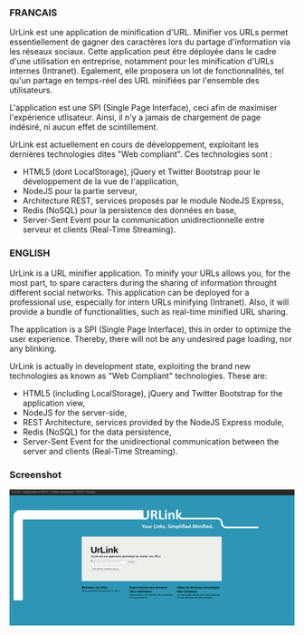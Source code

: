 ### FRANCAIS
UrLink est une application de minification d'URL.
Minifier vos URLs permet essentiellement de gagner des caractères lors du partage d'information via les réseaux sociaux.
Cette application peut être déployée dans le cadre d'une
utilisation en entreprise, notamment pour les minification d'URLs internes (Intranet). Egalement, elle proposera un lot
de fonctionnalités, tel qu'un partage en temps-réel des URL minifiées par l'ensemble des utilisateurs.

L'application est une SPI (Single Page Interface), ceci afin de maximiser l'expérience utlisateur. Ainsi, il n'y a
jamais de chargement de page indésiré, ni aucun effet de scintillement.

UrLink est actuellement en cours de développement, exploitant les dernières technologies dites "Web compliant".
Ces technologies sont :
- HTML5 (dont LocalStorage), jQuery et Twitter Bootstrap pour le développement de la vue de l'application,
- NodeJS pour la partie serveur,
- Architecture REST, services proposés par le module NodeJS Express,
- Redis (NoSQL) pour la persistence des données en base,
- Server-Sent Event pour la communication unidirectionnelle entre serveur et clients (Real-Time Streaming).

### ENGLISH
UrLink is a URL minifier application.
To minify your URLs allows you, for the most part, to spare caracters during the sharing of information throught different social networks. This application can be deployed for a professional use, especially for intern URLs minifying (Intranet). Also, it will provide a bundle of functionalities, such as real-time minified URL sharing.

The application is a SPI (Single Page Interface), this in order to optimize the user experience. Thereby, there will not be any undesired page loading, nor any blinking.

UrLink is actually in development state, exploiting the brand new technologies as known as "Web Compliant" technologies. These are:
- HTML5 (including LocalStorage), jQuery and Twitter Bootstrap for the application view,
- NodeJS for the server-side,
- REST Architecture, services provided by the NodeJS Express module,
- Redis (NoSQL) for the data persistence,
- Server-Sent Event for the unidirectional communication between the server and clients (Real-Time Streaming).

### Screenshot
![Screenshot](https://github.com/mdulac/URLink/blob/master/img/screenshot/urlink.gif)